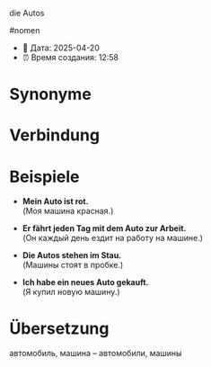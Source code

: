 die Autos

#nomen
- 📍 Дата: 2025-04-20
- ⏰ Время создания: 12:58
# Synonyme

# Verbindung 

# Beispiele
- **Mein Auto ist rot.**  
    (Моя машина красная.)
    
- **Er fährt jeden Tag mit dem Auto zur Arbeit.**  
    (Он каждый день ездит на работу на машине.)
    
- **Die Autos stehen im Stau.**  
    (Машины стоят в пробке.)
    
- **Ich habe ein neues Auto gekauft.**  
    (Я купил новую машину.)
# Übersetzung
автомобиль, машина – автомобили, машины